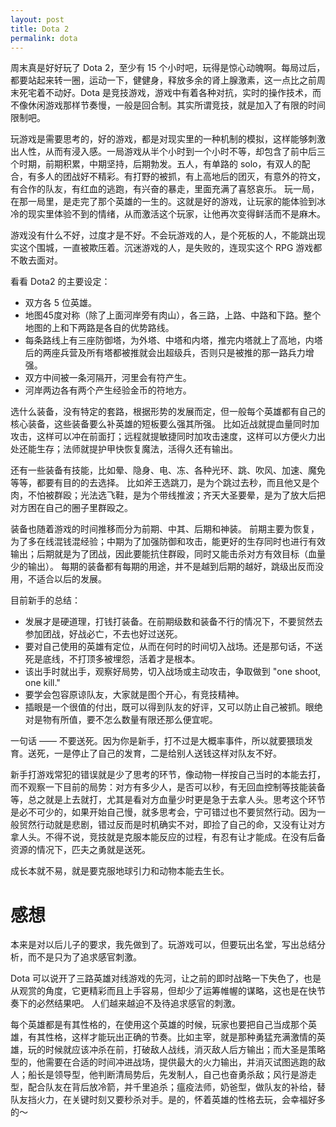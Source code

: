 ```yaml
---
layout: post
title: Dota 2
permalink: dota
---
```


周末真是好好玩了 Dota 2，至少有 15 个小时吧，玩得是惊心动魄啊。每局过后，都要站起来转一圈，运动一下，健健身，释放多余的肾上腺激素，这一点比之前周末死宅着不动好。Dota 是竞技游戏，游戏中有着各种对抗，实时的操作技术，而不像休闲游戏那样节奏慢，一般是回合制。其实所谓竞技，就是加入了有限的时间限制吧。

玩游戏是需要思考的，好的游戏，都是对现实里的一种机制的模拟，这样能够刺激出人性，从而有浸入感。一局游戏从半个小时到一个小时不等，却包含了前中后三个时期，前期积累，中期坚持，后期勃发。五人，有单路的 solo，有双人的配合，有多人的团战好不精彩。有打野的被抓，有上高地后的团灭，有意外的符文，有合作的队友，有红血的逃跑，有兴奋的暴走，里面充满了喜怒哀乐。
玩一局，在那一局里，是走完了那个英雄的一生的。这就是好的游戏，让玩家的能体验到冰冷的现实里体验不到的情绪，从而激活这个玩家，让他再次变得鲜活而不是麻木。

游戏没有什么不好，过度才是不好。不会玩游戏的人，是个死板的人，不能跳出现实这个围城，一直被欺压着。沉迷游戏的人，是失败的，连现实这个 RPG 游戏都不敢去面对。



看看 Dota2 的主要设定：

- 双方各 5 位英雄。
- 地图45度对称（除了上面河岸旁有肉山），各三路，上路、中路和下路。整个地图的上和下两路是各自的优势路线。
- 每条路线上有三座防御塔，为外塔、中塔和内塔，推完内塔就上了高地，内塔后的两座兵营及所有塔都被推就会出超级兵，否则只是被推的那一路兵力增强。
- 双方中间被一条河隔开，河里会有符产生。
- 河岸两边各有两个产生经验金币的符地方。


选什么装备，没有特定的套路，根据形势的发展而定，但一般每个英雄都有自己的核心装备，这些装备要么补英雄的短板要么强其所强。
比如近战就提血量同时加攻击，这样可以冲在前面打；远程就提敏捷同时加攻击速度，这样可以方便火力出处还能生存；法师就提护甲快恢复魔法，活得久还有输出。

还有一些装备有技能，比如晕、隐身、电、冻、各种光环、跳、吹风、加速、魔免等等，都要有目的的去选择。
比如斧王选跳刀，是为个跳过去秒，而且他又是个肉，不怕被群殴；光法选飞鞋，是为个带线推波；齐天大圣要晕，是为了放大后把对方困在自己的圈子里群殴之。

装备也随着游戏的时间推移而分为前期、中其、后期和神装。
前期主要为恢复，为了多在线混钱混经验；中期为了加强防御和攻击，能更好的生存同时也进行有效输出；后期就是为了团战，因此要能抗住群殴，同时又能击杀对方有效目标（血量少的输出）。
每期的装备都有每期的用途，并不是越到后期的越好，跳级出反而没用，不适合以后的发展。



目前新手的总结：

- 发展才是硬道理，打钱打装备。在前期级数和装备不行的情况下，不要贸然去参加团战，好战必亡，不去也好过送死。
- 要对自己使用的英雄有定位，从而在何时的时间切入战场。还是那句话，不送死是底线，不打顶多被埋怨，活着才是根本。
- 该出手时就出手，观察好局势，切入战场或主动攻击，争取做到 "one shoot, one kill."
- 要学会包容原谅队友，大家就是图个开心，有竞技精神。
- 插眼是一个很值的付出，既可以得到队友的好评，又可以防止自己被抓。眼绝对是物有所值，要不怎么数量有限还那么便宜呢。

一句话 —— 不要送死。因为你是新手，打不过是大概率事件，所以就要猥琐发育。送死，一是停止了自己的发育，二是给别人送钱这样对队友不好。

新手打游戏常犯的错误就是少了思考的环节，像动物一样按自己当时的本能去打，而不观察一下目前的局势：对方有多少人，是否可以秒，有无回血控制等技能装备等，总之就是上去就打，尤其是看对方血量少时更是急于去拿人头。思考这个环节是必不可少的，如果开始自己慢，就多思考会，宁可错过也不要贸然行动。因为一般贸然行动就是悲剧，错过反而是时机确实不对，即捡了自己的命，又没有让对方拿人头。不得不说，竞技就是克服本能反应的过程，有忍有让才能成。在没有后备资源的情况下，匹夫之勇就是送死。

成长本就不易，就是要克服地球引力和动物本能去生长。

# 感想
本来是对以后儿子的要求，我先做到了。玩游戏可以，但要玩出名堂，写出总结分析，而不是只为了追求感官刺激。

Dota 可以说开了三路英雄对线游戏的先河，让之前的即时战略一下失色了，也是从观赏的角度，它更精彩而且上手容易，但却少了运筹帷幄的谋略，这也是在快节奏下的必然结果吧。
人们越来越迫不及待追求感官的刺激。

每个英雄都是有其性格的，在使用这个英雄的时候，玩家也要把自己当成那个英雄，有其性格，这样才能玩出正确的节奏。比如主宰，就是那种勇猛充满激情的英雄，玩的时候就应该冲杀在前，打破敌人战线，消灭敌人后方输出；而大圣是策略型的，他需要在合适的时间冲进战场，提供最大的火力输出，并消灭试图逃跑的敌人；船长是领导型，他判断清局势后，先发制人，自己也奋勇杀敌；风行是游走型，配合队友在背后放冷箭，并千里追杀；瘟疫法师，奶爸型，做队友的补给，替队友挡火力，在关键时刻又要秒杀对手。是的，怀着英雄的性格去玩，会幸福好多的～
